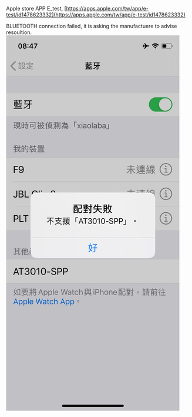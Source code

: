 

Apple store APP E_test, [https://apps.apple.com/tw/app/e-test/id1478623332](https://apps.apple.com/tw/app/e-test/id1478623332)

BLUETOOTH connection failed, it is asking the manufactuere to advise resoultion.
![AT3010_connection_failed.jpg](AT3010_connection_failed.jpg)


